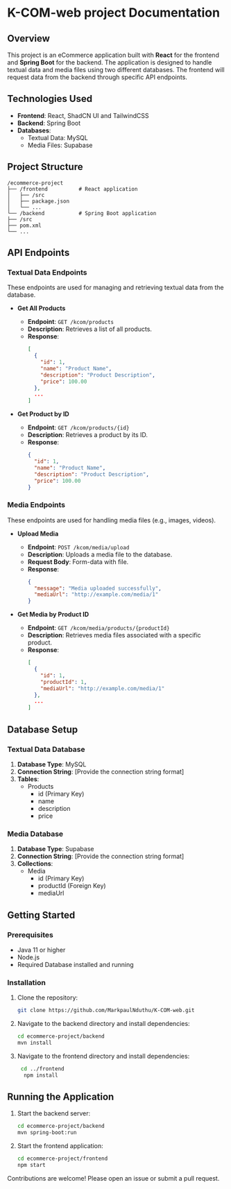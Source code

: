 # K-COM-web project Documentation

## Overview

This project is an eCommerce application built with **React** for the frontend and **Spring Boot** for the backend. The application is designed to handle textual data and media files using two different databases. The frontend will request data from the backend through specific API endpoints.

## Technologies Used

- **Frontend**: React, ShadCN UI and TailwindCSS
- **Backend**: Spring Boot
- **Databases**: 
  - Textual Data: MySQL
  - Media Files: Supabase

## Project Structure
```
/ecommerce-project
├── /frontend          # React application
│   ├── /src
│   ├── package.json
│   └── ...
└── /backend           # Spring Boot application
├── /src
├── pom.xml
└── ...
```


## API Endpoints

### Textual Data Endpoints

These endpoints are used for managing and retrieving textual data from the database.

- **Get All Products**
  - **Endpoint**: `GET /kcom/products`
  - **Description**: Retrieves a list of all products.
  - **Response**: 
    ```json
    [
      {
        "id": 1,
        "name": "Product Name",
        "description": "Product Description",
        "price": 100.00
      },
      ...
    ]
    ```

- **Get Product by ID**
  - **Endpoint**: `GET /kcom/products/{id}`
  - **Description**: Retrieves a product by its ID.
  - **Response**: 
    ```json
    {
      "id": 1,
      "name": "Product Name",
      "description": "Product Description",
      "price": 100.00
    }
    ```

### Media Endpoints

These endpoints are used for handling media files (e.g., images, videos).

- **Upload Media**
  - **Endpoint**: `POST /kcom/media/upload`
  - **Description**: Uploads a media file to the database.
  - **Request Body**: Form-data with file.
  - **Response**: 
    ```json
    {
      "message": "Media uploaded successfully",
      "mediaUrl": "http://example.com/media/1"
    }
    ```

- **Get Media by Product ID**
  - **Endpoint**: `GET /kcom/media/products/{productId}`
  - **Description**: Retrieves media files associated with a specific product.
  - **Response**: 
    ```json
    [
      {
        "id": 1,
        "productId": 1,
        "mediaUrl": "http://example.com/media/1"
      },
      ...
    ]
    ```

## Database Setup

### Textual Data Database

1. **Database Type**: MySQL
2. **Connection String**: [Provide the connection string format]
3. **Tables**: 
   - Products
     - id (Primary Key)
     - name
     - description
     - price

### Media Database

1. **Database Type**: Supabase
2. **Connection String**: [Provide the connection string format]
3. **Collections**:
   - Media
     - id (Primary Key)
     - productId (Foreign Key)
     - mediaUrl

## Getting Started

### Prerequisites

- Java 11 or higher
- Node.js
- Required Database installed and running

### Installation

1. Clone the repository:
   ```bash
   git clone https://github.com/MarkpaulNduthu/K-COM-web.git

2. Navigate to the backend directory and install dependencies:
     ```bash
     cd ecommerce-project/backend
     mvn install
3. Navigate to the frontend directory and install dependencies:
   ```bash
    cd ../frontend
     npm install

   
## Running the Application

1. Start the backend server:
   ```bash
   cd ecommerce-project/backend
   mvn spring-boot:run
   
3. Start the frontend application:
   ```bash
   cd ecommerce-project/frontend
   npm start


 Contributions are welcome! Please open an issue or submit a pull request.
